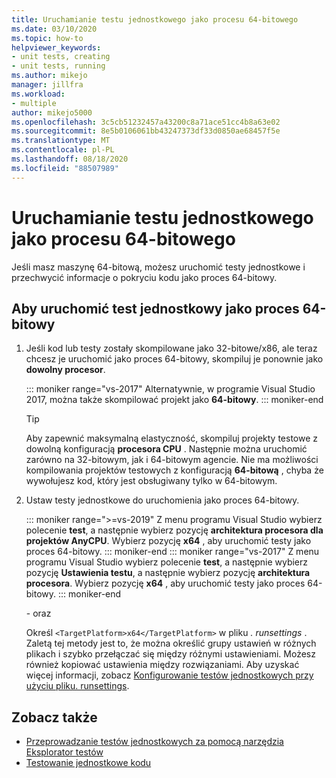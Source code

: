 ```yaml
---
title: Uruchamianie testu jednostkowego jako procesu 64-bitowego
ms.date: 03/10/2020
ms.topic: how-to
helpviewer_keywords:
- unit tests, creating
- unit tests, running
ms.author: mikejo
manager: jillfra
ms.workload:
- multiple
author: mikejo5000
ms.openlocfilehash: 3c5cb51232457a43200c8a71ace51cc4b8a63e02
ms.sourcegitcommit: 8e5b0106061bb43247373df33d0850ae68457f5e
ms.translationtype: MT
ms.contentlocale: pl-PL
ms.lasthandoff: 08/18/2020
ms.locfileid: "88507989"
---
```

# <a name="run-a-unit-test-as-a-64-bit-process"></a>Uruchamianie testu jednostkowego jako procesu 64-bitowego

Jeśli masz maszynę 64-bitową, możesz uruchomić testy jednostkowe i przechwycić informacje o pokryciu kodu jako proces 64-bitowy.

## <a name="to-run-a-unit-test-as-a-64-bit-process"></a>Aby uruchomić test jednostkowy jako proces 64-bitowy

1. Jeśli kod lub testy zostały skompilowane jako 32-bitowe/x86, ale teraz chcesz je uruchomić jako proces 64-bitowy, skompiluj je ponownie jako **dowolny procesor**.

   ::: moniker range="vs-2017"
   Alternatywnie, w programie Visual Studio 2017, można także skompilować projekt jako **64-bitowy**.
   ::: moniker-end

    > [!TIP]
    > Aby zapewnić maksymalną elastyczność, skompiluj projekty testowe z dowolną konfiguracją **procesora CPU** . Następnie można uruchomić zarówno na 32-bitowym, jak i 64-bitowym agencie. Nie ma możliwości kompilowania projektów testowych z konfiguracją **64-bitową** , chyba że wywołujesz kod, który jest obsługiwany tylko w 64-bitowym.

2. Ustaw testy jednostkowe do uruchomienia jako proces 64-bitowy.

   ::: moniker range=">=vs-2019"
   Z menu programu Visual Studio wybierz polecenie **test**, a następnie wybierz pozycję **architektura procesora dla projektów AnyCPU**. Wybierz pozycję **x64** , aby uruchomić testy jako proces 64-bitowy.
   ::: moniker-end
   ::: moniker range="vs-2017"
   Z menu programu Visual Studio wybierz polecenie **test**, a następnie wybierz pozycję **Ustawienia testu**, a następnie wybierz pozycję **architektura procesora**. Wybierz pozycję **x64** , aby uruchomić testy jako proces 64-bitowy.
   ::: moniker-end

   \- oraz

   Określ `<TargetPlatform>x64</TargetPlatform>` w pliku *. runsettings* . Zaletą tej metody jest to, że można określić grupy ustawień w różnych plikach i szybko przełączać się między różnymi ustawieniami. Możesz również kopiować ustawienia między rozwiązaniami. Aby uzyskać więcej informacji, zobacz [Konfigurowanie testów jednostkowych przy użyciu pliku. runsettings](../test/configure-unit-tests-by-using-a-dot-runsettings-file.md).

## <a name="see-also"></a>Zobacz także

- [Przeprowadzanie testów jednostkowych za pomocą narzędzia Eksplorator testów](../test/run-unit-tests-with-test-explorer.md)
- [Testowanie jednostkowe kodu](../test/unit-test-your-code.md)
